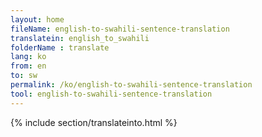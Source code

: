 ```yaml
---
layout: home
fileName: english-to-swahili-sentence-translation
translatein: english_to_swahili
folderName : translate
lang: ko
from: en
to: sw
permalink: /ko/english-to-swahili-sentence-translation
tool: english-to-swahili-sentence-translation
---
```

{% include section/translateinto.html %}
